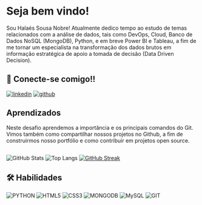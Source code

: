 # Seja bem vindo!
Sou Halaés Sousa Nobre! Atualmente dedico tempo ao estudo de temas relacionados com a análise de dados, tais como DevOps, Cloud, Banco de Dados NoSQL (MongoDB), Python, e em breve Power BI e Tableau, a fim de me tornar um especialista na transformação dos dados brutos em informação estratégica de apoio a tomada de decisão (Data Driven Decision).

## 🔗 Conecte-se comigo!!

[![linkedin](https://img.shields.io/badge/linkedin-0A66C2?style=for-the-badge&logo=linkedin&logoColor=white)](https://www.linkedin.com/in/halaesnobre)
[![github](https://img.shields.io/badge/github-000?style=for-the-badge&logo=github&logoColor=white)](https://github.com/halaesnobre)

## Aprendizados

Neste desafio aprendemos a importância e os principais comandos do Git. Vimos também como compartilhar nossos projetos no Github, a fim de construirmos nosso portfólio e como contribuir em projetos open source.

##
![GitHub Stats](https://github-readme-stats.vercel.app/api?username=halaesnobre&theme=transparent&bg_color=000&border_color=30A3DC&show_icons=true&icon_color=30A3DC&title_color=E94D5F&text_color=FFF)
![Top Langs](https://github-readme-stats-git-masterrstaa-rickstaa.vercel.app/api/top-langs/?username=halaesnobre&layout=compact&bg_color=000&border_color=30A3DC&title_color=E94D5F&text_color=FFF)
[![GitHub Streak](https://streak-stats.demolab.com/?user=halaesnobre&theme=bear&background=000&border=30A3DC&dates=FFF)](https://git.io/streak-stats)


## 🛠 Habilidades
![PYTHON](https://img.shields.io/badge/PYTHON-306998?style=plastic&logo=python&logoColor=fff)
![HTML5](https://img.shields.io/badge/HTML5-E34C26?style=plastic&logo=html5&logoColor=fff)
![CSS3](https://img.shields.io/badge/CSS3-0F5298?style=plastic&logo=css3&logoColor=fff)
![MONGODB](https://img.shields.io/badge/MONGODB-3FA037?style=plastic&logo=mongodb&logoColor=fff)
![MySQL](https://img.shields.io/badge/MYSQL-00758F?style=plastic&logo=mysql&logoColor=fff)
![GIT](https://img.shields.io/badge/GIT-E34C26?style=plastic&logo=git&logoColor=fff)